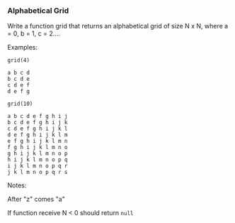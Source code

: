 ### Alphabetical Grid

Write a function grid that returns an alphabetical grid of size N x N, 
where a = 0, b = 1, c = 2....

Examples:
````
grid(4)

a b c d
b c d e
c d e f
d e f g
````

````
grid(10)

a b c d e f g h i j
b c d e f g h i j k
c d e f g h i j k l
d e f g h i j k l m
e f g h i j k l m n
f g h i j k l m n o
g h i j k l m n o p
h i j k l m n o p q
i j k l m n o p q r
j k l m n o p q r s
````
Notes:

After "z" comes "a"

If function receive N < 0 should return `null`